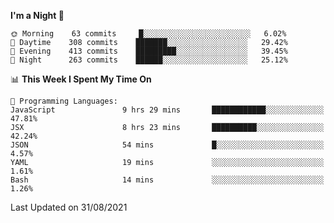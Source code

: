 <!--START_SECTION:waka-->
**I'm a Night 🦉** 

```text
🌞 Morning    63 commits     █░░░░░░░░░░░░░░░░░░░░░░░░   6.02% 
🌆 Daytime    308 commits    ███████░░░░░░░░░░░░░░░░░░   29.42% 
🌃 Evening    413 commits    █████████░░░░░░░░░░░░░░░░   39.45% 
🌙 Night      263 commits    ██████░░░░░░░░░░░░░░░░░░░   25.12%

```


📊 **This Week I Spent My Time On** 

```text
💬 Programming Languages: 
JavaScript               9 hrs 29 mins       ████████████░░░░░░░░░░░░░   47.81% 
JSX                      8 hrs 23 mins       ██████████░░░░░░░░░░░░░░░   42.24% 
JSON                     54 mins             █░░░░░░░░░░░░░░░░░░░░░░░░   4.57% 
YAML                     19 mins             ░░░░░░░░░░░░░░░░░░░░░░░░░   1.61% 
Bash                     14 mins             ░░░░░░░░░░░░░░░░░░░░░░░░░   1.26%

```


 Last Updated on 31/08/2021
<!--END_SECTION:waka-->
